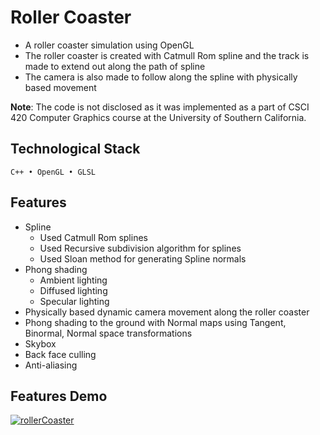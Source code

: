 # Roller Coaster
- A roller coaster simulation using OpenGL
- The roller coaster is created with Catmull Rom spline and the track is made to extend out along the path of spline
- The camera is also made to follow along the spline with physically based movement

**Note**: The code is not disclosed as it was implemented as a part of CSCI 420 Computer Graphics course at the University of Southern California.

## Technological Stack
`C++ • OpenGL • GLSL`

## Features
- Spline
  - Used Catmull Rom splines
  - Used Recursive subdivision algorithm for splines
  - Used Sloan method for generating Spline normals
- Phong shading
  - Ambient lighting
  - Diffused lighting
  - Specular lighting
- Physically based dynamic camera movement along the roller coaster
- Phong shading to the ground with Normal maps using Tangent, Binormal, Normal space transformations
- Skybox
- Back face culling
- Anti-aliasing

## Features Demo

[![rollerCoaster](https://github.com/user-attachments/assets/a6a073e2-c2dd-4235-967d-cc6ab46288b1)
](https://drive.google.com/file/d/15gYGRMzlxD52I-ksMdT0jsy8GMdRkLhE/view?usp=sharing)

